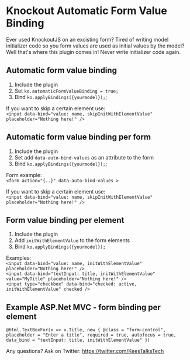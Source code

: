 # Knockout Automatic Form Value Binding
Ever used KnockoutJS on an excisting form? Tired of writing model initializer code so you form values are used as initial values by the model? Well that's where this plugin comes in! Never write initializer code again.

## Automatic form value binding
1. Include the plugin
2. Set `ko.automaticFormValueBinding = true;`
3. Bind `ko.applyBindings({yourmodel});`;

If you want to skip a certain element use:<br/>
`<input data-bind="value: name, skipInitWithElementValue" placeholder="Nothing here!" />` <br/>

## Automatic form value binding per form
1. Include the plugin
2. Set add `data-auto-bind-values` as an attribute to the form
3. Bind `ko.applyBindings({yourmodel});`;

Form example: <br/>
`<form action="{..}" data-auto-bind-values >`

If you want to skip a certain element use: <br/>
`<input data-bind="value: name, skipInitWithElementValue" placeholder="Nothing here!" />` <br/>

## Form value binding per element
1. Include the plugin
2. Add `initWithElementValue` to the form elements
3. Bind `ko.applyBindings({yourmodel});`

Examples:<br/>
`<input data-bind="value: name, initWithElementValue" placeholder="Nothing here!" />` <br/>
`<input data-bind="textInput: title, initWithElementValue" value="MyTitle" placeholder="Nothing here!" />` <br/>
`<input type="checkbox" data-bind="checked: active, initWithElementValue" checked />` <br/>

## Example ASP.Net MVC - form binding per element
`@Html.TextBoxFor(x => x.Title, new { @class = "form-control", placeholder = "Enter a title", required = true, autofocus = true, data_bind = "textInput: title, initWithElementValue" })`

Any questions? Ask on Twitter: https://twitter.com/KeesTalksTech
